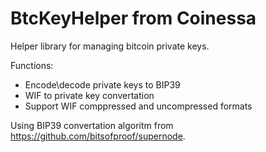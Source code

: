 # BtcKeyHelper from Coinessa

Helper library for managing bitcoin private keys.

Functions: 
- Encode\decode private keys to BIP39 
- WIF to private key convertation 
- Support WIF comppressed and uncompressed formats 

Using BIP39 convertation algoritm from https://github.com/bitsofproof/supernode. 